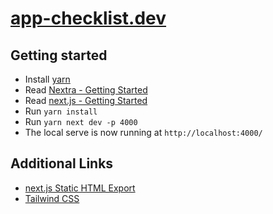 # [app-checklist.dev](https://app-checklist.dev)

## Getting started

- Install [yarn](https://yarnpkg.com/getting-started)
- Read [Nextra - Getting Started](https://nextra.vercel.app/docs/get-started)
- Read [next.js - Getting Started](https://nextjs.org/docs/getting-started)
- Run `yarn install`
- Run `yarn next dev -p 4000`
- The local serve is now running at `http://localhost:4000/`

## Additional Links

- [next.js Static HTML Export](https://nextjs.org/docs/advanced-features/static-html-export)
- [Tailwind CSS](https://tailwindcss.com/)
